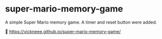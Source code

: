 # super-mario-memory-game
A simple Super Mario memory game. A timer and reset button were added. 

🔗 https://vickneee.github.io/super-mario-memory-game/

